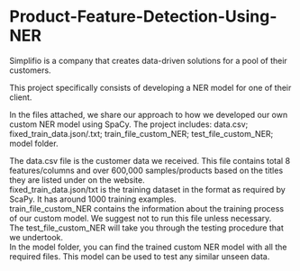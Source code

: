 # Product-Feature-Detection-Using-NER
Simplifio is a company that creates data-driven solutions for a pool of their customers.

This project specifically consists of developing a NER model for one of their client. 

In the files attached, we share our approach to how we developed our own custom NER model using SpaCy.  The project includes:  data.csv; fixed_train_data.json/.txt; train_file_custom_NER; test_file_custom_NER; model folder.   

The data.csv file is the customer data we received. This file contains total 8 features/columns and over 600,000 samples/products based on the titles they are listed under on the website.  
fixed_train_data.json/txt is the training dataset in the format as required by ScaPy. It has around 1000 training examples.  
train_file_custom_NER contains the information about the training process of our custom model. We suggest not to run this file unless necessary.  
The test_file_custom_NER will take you through the testing procedure that we undertook.  
In the model folder, you can find the trained custom NER model with all the required files. This model can be used to test any similar unseen data.
